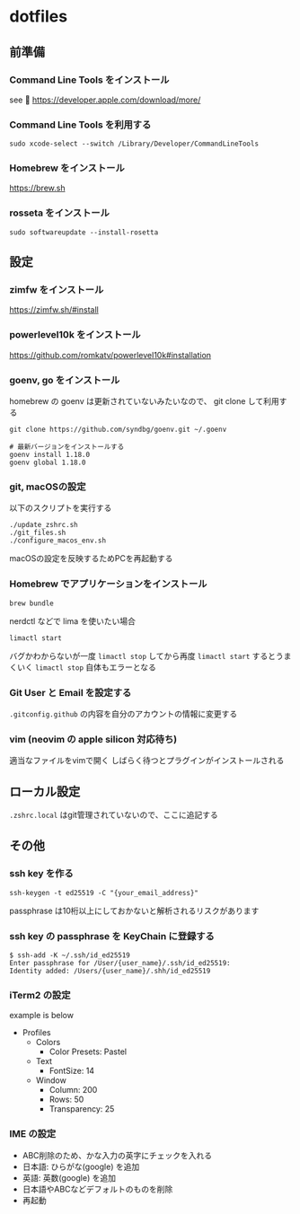 # dotfiles

## 前準備

### Command Line Tools をインストール

see :eyes: https://developer.apple.com/download/more/

### Command Line Tools を利用する

```shell
sudo xcode-select --switch /Library/Developer/CommandLineTools
```

### Homebrew をインストール

https://brew.sh

### rosseta をインストール

```shell
sudo softwareupdate --install-rosetta
```

## 設定

### zimfw をインストール

https://zimfw.sh/#install

### powerlevel10k をインストール

https://github.com/romkatv/powerlevel10k#installation

### goenv, go をインストール

homebrew の goenv は更新されていないみたいなので、 git clone して利用する

```shell
git clone https://github.com/syndbg/goenv.git ~/.goenv
```

```shell
# 最新バージョンをインストールする
goenv install 1.18.0
goenv global 1.18.0
```

### git, macOSの設定

以下のスクリプトを実行する

```shell
./update_zshrc.sh
./git_files.sh
./configure_macos_env.sh
```

macOSの設定を反映するためPCを再起動する

### Homebrew でアプリケーションをインストール

```shell
brew bundle
```

nerdctl などで lima を使いたい場合

```shell
limactl start
```

バグかわからないが一度 `limactl stop` してから再度 `limactl start` するとうまくいく
`limactl stop` 自体もエラーとなる

### Git User と Email を設定する

`.gitconfig.github` の内容を自分のアカウントの情報に変更する

### vim (neovim の apple silicon 対応待ち)

適当なファイルをvimで開く
しばらく待つとプラグインがインストールされる

## ローカル設定

`.zshrc.local` はgit管理されていないので、ここに追記する

## その他

### ssh key を作る

```
ssh-keygen -t ed25519 -C "{your_email_address}"
```

passphrase は10桁以上にしておかないと解析されるリスクがあります

### ssh key の passphrase を KeyChain に登録する

```
$ ssh-add -K ~/.ssh/id_ed25519
Enter passphrase for /User/{user_name}/.ssh/id_ed25519:
Identity added: /Users/{user_name}/.shh/id_ed25519
```

### iTerm2 の設定

example is below

- Profiles
  - Colors
    - Color Presets: Pastel
  - Text
    - FontSize: 14
  - Window
    - Column: 200
    - Rows: 50
    - Transparency: 25



### IME の設定

- ABC削除のため、かな入力の英字にチェックを入れる
- 日本語: ひらがな(google) を追加
- 英語: 英数(google) を追加
- 日本語やABCなどデフォルトのものを削除
- 再起動
